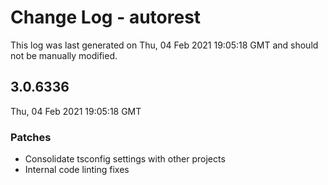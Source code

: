 # Change Log - autorest

This log was last generated on Thu, 04 Feb 2021 19:05:18 GMT and should not be manually modified.

## 3.0.6336
Thu, 04 Feb 2021 19:05:18 GMT

### Patches

- Consolidate tsconfig settings with other projects
- Internal code linting fixes

